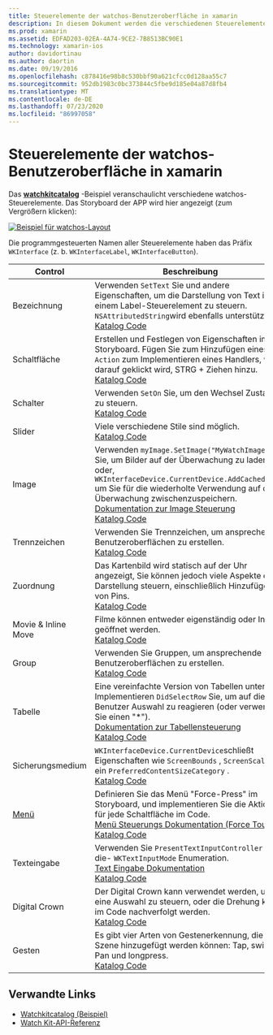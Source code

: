 ```yaml
---
title: Steuerelemente der watchos-Benutzeroberfläche in xamarin
description: In diesem Dokument werden die verschiedenen Steuerelemente beschrieben, die für die Verwendung in watchos-Benutzeroberflächen verfügbar sind. Es enthält eine Beschreibung der Bezeichnungen, Schaltflächen, Schalter, Schieberegler, Bilder, Trennzeichen, Zuordnungen usw.
ms.prod: xamarin
ms.assetid: EDFAD203-02EA-4A74-9CE2-7B8513BC90E1
ms.technology: xamarin-ios
author: davidortinau
ms.author: daortin
ms.date: 09/19/2016
ms.openlocfilehash: c878416e98b8c530bbf90a621cfcc0d128aa55c7
ms.sourcegitcommit: 952db1983c0bc373844c5fbe9d185e04a87d8fb4
ms.translationtype: MT
ms.contentlocale: de-DE
ms.lasthandoff: 07/23/2020
ms.locfileid: "86997058"
---
```

# <a name="watchos-user-interface-controls-in-xamarin"></a>Steuerelemente der watchos-Benutzeroberfläche in xamarin

Das [**watchkitcatalog**](https://github.com/xamarin/monotouch-samples/tree/master/watchOS/WatchKitCatalog) -Beispiel veranschaulicht verschiedene watchos-Steuerelemente. Das Storyboard der APP wird hier angezeigt (zum Vergrößern klicken):

[![Beispiel für watchos-Layout](images/storyboard-sml.png)](images/storyboard.png#lightbox)

Die programmgesteuerten Namen aller Steuerelemente haben das Präfix `WKInterface` (z. b. `WKInterfaceLabel`, `WKInterfaceButton`).

|Control|Beschreibung|Screenshot|
|---|---|---|
|Bezeichnung|Verwenden `SetText` Sie und andere Eigenschaften, um die Darstellung von Text in einem Label-Steuerelement zu steuern. `NSAttributedString`wird ebenfalls unterstützt.<br />[Katalog Code](https://github.com/xamarin/ios-samples/blob/master/watchOS/WatchKitCatalog/WatchKit3Extension/LabelDetailController.cs)|![Bildschirm Abbildung der Bezeichnung](Images/label.png)|
|Schaltfläche|Erstellen und Festlegen von Eigenschaften im Storyboard. Fügen Sie zum Hinzufügen eines `Action` zum Implementieren eines Handlers, wenn darauf geklickt wird, STRG + Ziehen hinzu.<br />[Katalog Code](https://github.com/xamarin/ios-samples/blob/master/watchOS/WatchKitCatalog/WatchKit3Extension/ButtonDetailController.cs)|![Screenshot der Schaltfläche](Images/button.png)|
|Schalter|Verwenden `SetOn` Sie, um den Wechsel Zustand zu steuern.<br />[Katalog Code](https://github.com/xamarin/ios-samples/blob/master/watchOS/WatchKitCatalog/WatchKit3Extension/SwitchDetailController.cs)|![Bildschirm Abbildung wechseln](Images/switch.png)|
|Slider|Viele verschiedene Stile sind möglich.<br />[Katalog Code](https://github.com/xamarin/ios-samples/blob/master/watchOS/WatchKitCatalog/WatchKit3Extension/SliderDetailController.cs)|![Bildschirm Abbildung](Images/slider.png)|
|Image|Verwenden `myImage.SetImage("MyWatchImage")` Sie, um Bilder auf der Überwachung zu laden, oder, `WKInterfaceDevice.CurrentDevice.AddCachedImage` um Sie für die wiederholte Verwendung auf der Überwachung zwischenzuspeichern.<br />[Dokumentation zur Image Steuerung](~/ios/watchos/user-interface/image.md)<br />[Katalog Code](https://github.com/xamarin/ios-samples/blob/master/watchOS/WatchKitCatalog/WatchKit3Extension/ImageDetailController.cs)|![Bildschirm Abbildung](Images/image.png)|
|Trennzeichen|Verwenden Sie Trennzeichen, um ansprechende Benutzeroberflächen zu erstellen.<br />[Katalog Code](https://github.com/xamarin/ios-samples/blob/master/watchOS/WatchKitCatalog/WatchKit3Extension/SeparatorDetailController.cs)|![Screenshot des Trenn Zeichens](Images/separator.png)|
|Zuordnung|Das Kartenbild wird statisch auf der Uhr angezeigt, Sie können jedoch viele Aspekte der Darstellung steuern, einschließlich Hinzufügen von Pins.<br />[Katalog Code](https://github.com/xamarin/ios-samples/blob/master/watchOS/WatchKitCatalog/WatchKit3Extension/MapDetailController.cs)|![Bildschirm Abbildung](Images/map.png)|
|Movie & Inline Move|Filme können entweder eigenständig oder Inline geöffnet werden.<br />[Katalog Code](https://github.com/xamarin/ios-samples/blob/master/watchOS/WatchKitCatalog/WatchKit3Extension/MovieDetailController.cs)|![Screenshot des Films](Images/movie.png)|
|Group|Verwenden Sie Gruppen, um ansprechende Benutzeroberflächen zu erstellen.<br />[Katalog Code](https://github.com/xamarin/ios-samples/blob/master/watchOS/WatchKitCatalog/WatchKit3Extension/GroupDetailController.cs)|![Screenshot der Gruppe](Images/group.png)|
|Tabelle|Eine vereinfachte Version von Tabellen unter IOS. Implementieren `DidSelectRow` Sie, um auf die Benutzer Auswahl zu reagieren (oder verwenden Sie einen "*").<br />[Dokumentation zur Tabellensteuerung](~/ios/watchos/user-interface/table.md)<br />[Katalog Code](https://github.com/xamarin/ios-samples/blob/master/watchOS/WatchKitCatalog/WatchKit3Extension/Table%20Detail%20Controller/TableDetailController.cs)|![Tabellen Bildschirmfoto](Images/table.png)|
|Sicherungsmedium|`WKInterfaceDevice.CurrentDevice`schließt Eigenschaften wie `ScreenBounds` , `ScreenScale` und ein `PreferredContentSizeCategory` .<br />[Katalog Code](https://github.com/xamarin/ios-samples/blob/master/watchOS/WatchKitCatalog/WatchKit3Extension/DeviceDetailController.cs)|![Screenshot des Geräts](Images/device.png)|
|[Menü](~/ios/watchos/user-interface/menu.md)|Definieren Sie das Menü "Force-Press" im Storyboard, und implementieren Sie die Aktionen für jede Schaltfläche im Code.<br />[Menü Steuerungs Dokumentation (Force Touch)](~/ios/watchos/user-interface/menu.md)<br />[Katalog Code](https://github.com/xamarin/ios-samples/blob/master/watchOS/WatchKitCatalog/WatchKit3Extension/ControllerDetailController.cs)|![Screenshot des Menüs](Images/controller.png)|
|Texteingabe|Verwenden Sie `PresentTextInputController` und die- `WKTextInputMode` Enumeration.<br />[Text Eingabe Dokumentation](~/ios/watchos/user-interface/text-input.md)<br />[Katalog Code](https://github.com/xamarin/ios-samples/blob/master/watchOS/WatchKitCatalog/WatchKit3Extension/TextInputController.cs)|![Screenshot der Text Eingabe](Images/textinput.png)|
|Digital Crown|Der Digital Crown kann verwendet werden, um eine Auswahl zu steuern, oder die Drehung kann im Code nachverfolgt werden.<br />[Katalog Code](https://github.com/xamarin/ios-samples/blob/master/watchOS/WatchKitCatalog/WatchKit3Extension/CrownDetailController.cs)|![Screenshot der digitalen Krone](Images/digital-crown.png)|
|Gesten|Es gibt vier Arten von Gestenerkennung, die einer Szene hinzugefügt werden können: Tap, swipe, Pan und longpress.<br />[Katalog Code](https://github.com/xamarin/ios-samples/blob/master/watchOS/WatchKitCatalog/WatchKit3Extension/GestureDetailController.cs)|![Screenshot der Gesten](Images/gestures.png)|

## <a name="related-links"></a>Verwandte Links

- [Watchkitcatalog (Beispiel)](https://docs.microsoft.com/samples/xamarin/ios-samples/watchos-watchkitcatalog)
- [Watch Kit-API-Referenz](xref:WatchKit)
